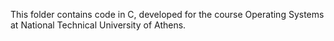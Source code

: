 This folder contains code in C, developed for the course Operating Systems at National Technical University of Athens.
